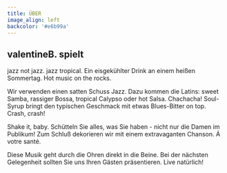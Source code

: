 ```yaml
---
title: ÜBER
image_align: left
backcolor: '#e6b99a'
---
```


## valentineB. spielt
jazz not jazz. jazz tropical. Ein eisgekühlter Drink an einem heißen Sommertag. Hot music on the rocks. 

Wir verwenden einen satten Schuss Jazz. Dazu kommen die Latins: sweet Samba, rassiger Bossa, tropical Calypso oder hot Salsa. Chachacha! Soul-Syrup bringt den typischen Geschmack mit etwas Blues-Bitter on top. Crash, crash!  

Shake it, baby. Schütteln Sie alles, was Sie haben - nicht nur die Damen im Publikum! Zum Schluß dekorieren wir mit einem extravaganten Chanson. Á votre santé.

Diese Musik geht durch die Ohren direkt in die Beine. Bei der nächsten Gelegenheit sollten Sie uns Ihren Gästen präsentieren. Live natürlich!